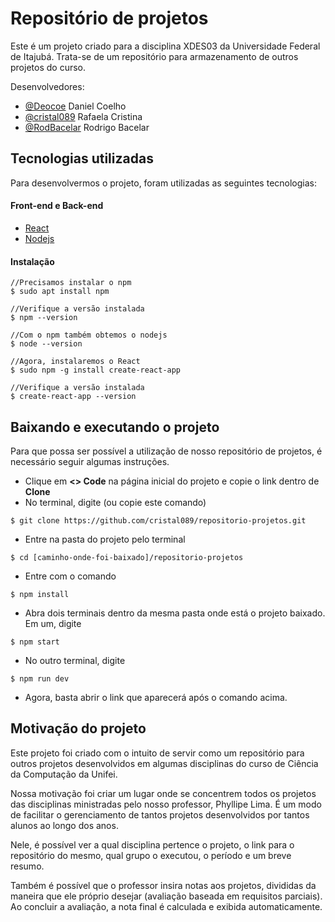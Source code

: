 # Repositório de projetos

Este é um projeto criado para a disciplina XDES03 da Universidade Federal de Itajubá. Trata-se de um repositório para armazenamento de outros projetos do curso.

Desenvolvedores:

- [@Deocoe](https://github.com/Deocoe) Daniel Coelho
- [@cristal089](https://github.com/cristal089) Rafaela Cristina
- [@RodBacelar](https://github.com/RodBacelar) Rodrigo Bacelar

## Tecnologias utilizadas

Para desenvolvermos o projeto, foram utilizadas as seguintes tecnologias:

#### Front-end e Back-end

- [React](https://react.dev/)
- [Nodejs](https://nodejs.org/en)

#### Instalação

```
//Precisamos instalar o npm
$ sudo apt install npm

//Verifique a versão instalada
$ npm --version

//Com o npm também obtemos o nodejs
$ node --version

//Agora, instalaremos o React
$ sudo npm -g install create-react-app

//Verifique a versão instalada
$ create-react-app --version
```

## Baixando e executando o projeto

Para que possa ser possível a utilização de nosso repositório de projetos, é necessário seguir algumas instruções.

- Clique em **<> Code** na página inicial do projeto e copie o link dentro de **Clone**
- No terminal, digite (ou copie este comando)
```
$ git clone https://github.com/cristal089/repositorio-projetos.git
```
- Entre na pasta do projeto pelo terminal
```
$ cd [caminho-onde-foi-baixado]/repositorio-projetos
```
- Entre com o comando
```
$ npm install
```
- Abra dois terminais dentro da mesma pasta onde está o projeto baixado. Em um, digite
```
$ npm start
```
- No outro terminal, digite
```
$ npm run dev
```
- Agora, basta abrir o link que aparecerá após o comando acima.

## Motivação do projeto

Este projeto foi criado com o intuito de servir como um repositório para outros projetos desenvolvidos em algumas disciplinas do curso de Ciência da Computação da Unifei.

Nossa motivação foi criar um lugar onde se concentrem todos os projetos das disciplinas ministradas pelo nosso professor, Phyllipe Lima. É um modo de facilitar o gerenciamento de tantos projetos desenvolvidos por tantos alunos ao longo dos anos.

Nele, é possível ver a qual disciplina pertence o projeto, o link para o repositório do mesmo, qual grupo o executou, o período e um breve resumo.

Também é possível que o professor insira notas aos projetos, divididas da maneira que ele próprio desejar (avaliação baseada em requisitos parciais). Ao concluir a avaliação, a nota final é calculada e exibida automaticamente.